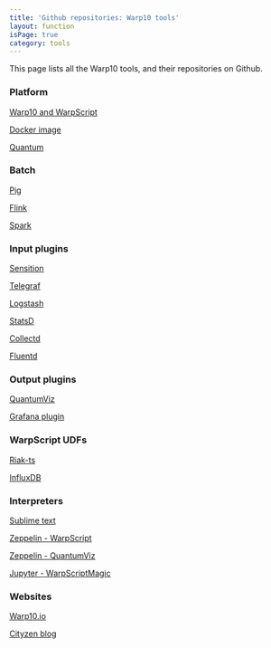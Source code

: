 ```yaml
---
title: 'Github repositories: Warp10 tools'
layout: function
isPage: true
category: tools
---
```


This page lists all the Warp10 tools, and their repositories on Github.

<div class="row large-p">
<div class="col-sm-4">

<a name="Platform"></a>

### Platform

<a href="https://github.com/cityzendata/warp10-platform" title="Warp 10 is an Open Source Geo Time Series® Platform designed to handle data coming from sensors, monitoring systems and the Internet of Things. This repository contains the following components: Continuum, WarpScript, Plasma or Quasar.">Warp10 and WarpScript</a>

<a href="https://github.com/cityzendata/warp10-docker" title="Dockerfile to create a Docker container image for Warp 10.">Docker image</a>

<a href="https://github.com/cityzendata/warp10-quantum" title="Warp 10's Quantum is a web application developed to easily deal with the Warp10 platform. Entirely developed with polymer elements.">Quantum</a>

<a name="Batch"></a>

### Batch

<a href="https://github.com/cityzendata/warp10-pig" title="Warp10-pig empowers Pig to manipulate GTS (Geo Time Series) with Warpscript. With Warp10-pig you can use your traditional Pig scripts and enrich them with the use of Warpscript. Warp10-pig provides a list of Pig UDFs (User Defined Functions) to fit your data for the use of Warpscript and then, get the result from the Warpscript execution.">Pig</a>

<a href="https://github.com/cityzendata/warp10-flink" title="In progress">Flink</a>

<a href="https://github.com/cityzendata/warp10-spark" title="In progress">Spark</a>

<a name="Inputs"></a>

### Input plugins

<a href="https://github.com/cityzendata/sensision" title="A framework to expose metrics and to push them into Warp 10">Sensition</a>

<a href="https://github.com/cityzendata/telegraf-output-warp10" title="Telegraf is an agent written in Go for collecting metrics from the system it's running on, or from other services, and writing them into an outputs. This plugin allows Telegraph to push metrics on Warp10.">Telegraf</a>

<a href="https://github.com/cityzendata/logstash-output-warp10" title="Logstash is a tool for managing events and logs. You can use it to collect logs, parse them, and store them for later use (like, for searching). This plugin allows Logstash to push logs on Warp10.">Logstash</a>

<a href="https://github.com/cityzendata/statsd-warp10-backend" title="StatsD is a network daemon that runs on the Node.js platform and listens for statistics, like counters and timers, sent over UDP or TCP and sends aggregates to one or more pluggable backend services. This plugin allows StatsD to push metrics on Warp10.">StatsD</a>

<a href="https://github.com/cityzendata/collectd-plugin-warp10" title="Collectd is a daemon which collects system performance statistics periodically and provides mechanisms to store the values in a variety of ways. This plugin allows Collectd to push metrics on Warp10.">Collectd</a>

<a href="https://github.com/cityzendata/fluentd-plugin-warp10" title="Fluentd is an open source data collector for unified logging layer. This plugin allows Fluentd to push data on Warp10.">Fluentd</a>

</div>
<div class="col-sm-4">

<a name="Outputs"></a>

### Output plugins

<a href="https://github.com/cityzendata/warp10-quantumviz" title="The Quantumviz widget is a Polymer webcomponent to visualize data from the Warp 10 platform.">QuantumViz</a>

<a href="https://github.com/cityzendata/grafana-warp10" title="Grafana is an open source, feature rich metrics dashboard and graph editor for time series data. This plugin allows the use of Warp 10 as datasource for Grafana.">Grafana plugin</a>

<a name="UDFs"></a>

### WarpScript UDFs

<a href="https://github.com/cityzendata/warp10-riakts" title="The Warpscript UDF function allow the possibility to build custom user function. This UDF allows the user the possibility to load GTS in WarpScript from a Riak-ts backend.">Riak-ts</a>

<a href="https://github.com/aurrelhebert/warp10-udf-influxdb" title="The Warpscript UDF function allow the possibility to build custom user function. This UDF allows the user the possibility to load GTS in WarpScript from an InfluxDB database.">InfluxDB</a>

<a name="Interpreters"></a>

### Interpreters

<a href="https://github.com/cityzendata/sublime-warpscript" title="In progress">Sublime text</a>

<a href="https://github.com/cityzendata/warp10-zeppelin" title="Zeppelin is a web-based notebook that enables interactive data analytics. This interpreter allows Zeppelin to execute some WarpScript by establishing a connection to a Warp10 backend. This interpreter allows also to share data with all the other components of the Zeppelin notebook.">Zeppelin - WarpScript</a>

<a href="https://github.com/aurrelhebert/warp10-zeppelin-quantumviz" title="Zeppelin is a web-based notebook that enables interactive data analytics. This interpreter allows Zeppelin to visualize data by establishing a connection to a QuantumViz server.">Zeppelin - QuantumViz</a>

<a href="https://github.com/aurrelhebert/warp10-jupyter-WarpScriptMagic" title="The Jupyter Notebook is a web application that allows you to create and share documents that contain live code, equations, visualizations and explanatory text. This magic command allows Jupyter to execute some WarpScript code by establishing a connection to a Warp10 backend. Sharing data is NOT allowed with this magic command.">Jupyter - WarpScriptMagic</a>

<a name="Websites"></a>

### Websites

<a href="https://github.com/cityzendata/www.warp10.io" title="The static, markdown based, Jekyll powered Warp10's site">Warp10.io</a>

<a href="https://github.com/cityzendata/cityzendata.github.io" title="The static, markdown based, Jekyll powered Cityzen Data's blog">Cityzen blog</a>

</div>





